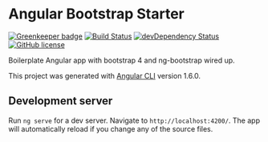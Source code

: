 # Angular Bootstrap Starter

[![Greenkeeper badge](https://badges.greenkeeper.io/teddest/angular-bootstrap-starter.svg)](https://greenkeeper.io/)
[![Build Status](https://travis-ci.org/teddest/angular-bootstrap-starter.svg?branch=master)](https://travis-ci.org/teddest/angular-bootstrap-starter)
[![devDependency Status](https://david-dm.org/teddest/angular-bootstrap-starter.svg?branch=master)](https://david-dm.org/teddest/angular-bootstrap-starter#info=devDependencies)
[![GitHub license](https://img.shields.io/badge/license-MIT-blue.svg)](https://github.com/teddest/angular-bootstrap-starter/blob/master/LICENSE)

Boilerplate Angular app with bootstrap 4 and ng-bootstrap wired up.

This project was generated with [Angular CLI](https://github.com/angular/angular-cli) version 1.6.0.

## Development server

Run `ng serve` for a dev server. Navigate to `http://localhost:4200/`. The app will automatically reload if you change any of the source files.
